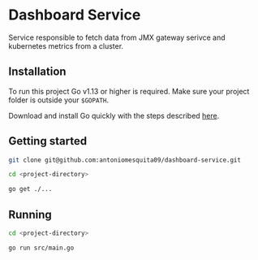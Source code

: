 # Dashboard Service

Service responsible to fetch data from JMX gateway serivce and kubernetes metrics from a cluster.

## Installation

To run this project Go v1.13 or higher is required. Make sure your project folder is outside your `$GOPATH`.

Download and install Go quickly with the steps described [here](https://go.dev/doc/install).

## Getting started

```bash
git clone git@github.com:antoniomesquita09/dashboard-service.git
```
```bash
cd <project-directory>
```
```bash
go get ./...
```

## Running

```bash
cd <project-directory>
```
```bash
go run src/main.go
```